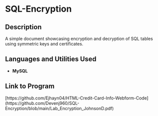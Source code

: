 

<h1>SQL-Encryption</h1>

<h2>Description</h2>
A simple document showcasing encryption and decryption of SQL tables using symmetric keys and certificates.
<br />


<h2>Languages and Utilities Used</h2>

- <b>MySQL</b> 

<h2>Link to Program</h2>
[https://github.com/Ejhayn04/HTML-Credit-Card-Info-Webform-Code](https://github.com/Devenj960/SQL-Encryption/blob/main/Lab_Encryption_JohnsonD.pdf)
